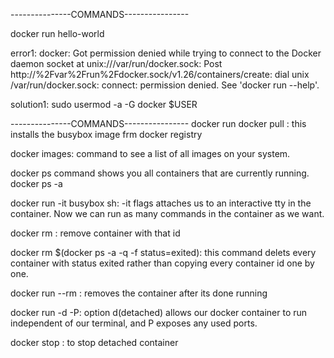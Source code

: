 ---------------COMMANDS----------------

docker run hello-world

error1:
docker: Got permission denied while trying to connect to the Docker daemon socket at unix:///var/run/docker.sock: Post http://%2Fvar%2Frun%2Fdocker.sock/v1.26/containers/create: dial unix /var/run/docker.sock: connect: permission denied.
See 'docker run --help'.

solution1:
sudo usermod -a -G docker $USER







---------------COMMANDS----------------
docker run
docker pull <busybox>: this installs the busybox image frm docker registry

docker images: command to see a list of all images on your system.

docker ps command shows you all containers that are currently running.
docker ps -a

docker run -it busybox sh: -it flags attaches us to an interactive tty in the container. Now we can run as many commands in the container as we want. 

docker rm <container-id>: remove container with that id

docker rm $(docker ps -a -q -f status=exited): this command delets every container with status exited rather than copying every container id one by one.

docker run --rm <container-name>: removes the container after its done running

docker run -d -P: option d(detached) allows our docker container to run independent of our terminal, and P exposes any used ports.

docker stop <container-id>: to stop detached container

